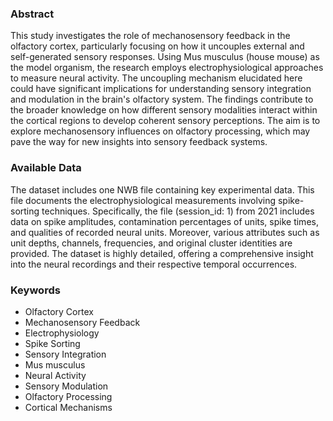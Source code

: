 ### Abstract
This study investigates the role of mechanosensory feedback in the olfactory cortex, particularly focusing on how it uncouples external and self-generated sensory responses. Using Mus musculus (house mouse) as the model organism, the research employs electrophysiological approaches to measure neural activity. The uncoupling mechanism elucidated here could have significant implications for understanding sensory integration and modulation in the brain's olfactory system. The findings contribute to the broader knowledge on how different sensory modalities interact within the cortical regions to develop coherent sensory perceptions. The aim is to explore mechanosensory influences on olfactory processing, which may pave the way for new insights into sensory feedback systems.

### Available Data
The dataset includes one NWB file containing key experimental data. This file documents the electrophysiological measurements involving spike-sorting techniques. Specifically, the file (session_id: 1) from 2021 includes data on spike amplitudes, contamination percentages of units, spike times, and qualities of recorded neural units. Moreover, various attributes such as unit depths, channels, frequencies, and original cluster identities are provided. The dataset is highly detailed, offering a comprehensive insight into the neural recordings and their respective temporal occurrences.

### Keywords
- Olfactory Cortex
- Mechanosensory Feedback
- Electrophysiology
- Spike Sorting
- Sensory Integration
- Mus musculus
- Neural Activity
- Sensory Modulation
- Olfactory Processing
- Cortical Mechanisms